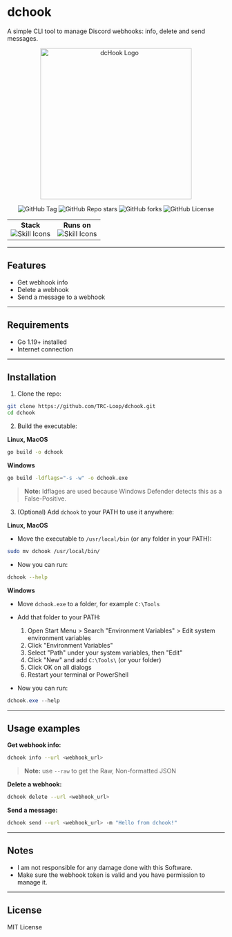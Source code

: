 # dchook

A simple CLI tool to manage Discord webhooks: info, delete and send messages.

<p align="center">
  <img src="https://github.com/TRC-Loop/dchook/blob/main/.github/assets/dcHook.svg" alt="dcHook Logo" width="350" />
</p>

<p align="center">
  <img alt="GitHub Tag" src="https://img.shields.io/github/v/tag/TRC-Loop/dchook?style=for-the-badge&label=Version">
  <img alt="GitHub Repo stars" src="https://img.shields.io/github/stars/TRC-Loop/dchook?style=for-the-badge">
  <img alt="GitHub forks" src="https://img.shields.io/github/forks/TRC-Loop/dchook?style=for-the-badge">
  <img alt="GitHub License" src="https://img.shields.io/github/license/TRC-Loop/dchook?style=for-the-badge">
</p>

<div align="center">

<table>
  <tr>
    <td align="center">
      <strong>Stack</strong><br>
      <img alt="Skill Icons" src="https://skillicons.dev/icons?i=go,discord&perline=42&theme=dark">
    </td>
    <td align="center">
      <strong>Runs on</strong><br>
      <img alt="Skill Icons" src="https://skillicons.dev/icons?i=windows,apple,linux&perline=42&theme=dark">
    </td>
  </tr>
</table>

</div>




---

## Features

- Get webhook info
- Delete a webhook
- Send a message to a webhook

---

## Requirements

- Go 1.19+ installed
- Internet connection

---

## Installation

1. Clone the repo:

```bash
git clone https://github.com/TRC-Loop/dchook.git
cd dchook
````

2. Build the executable:

**Linux, MacOS**

```bash
go build -o dchook
```

**Windows**

```bash
go build -ldflags="-s -w" -o dchook.exe
```
> **Note:** ldflages are used because Windows Defender detects this as a False-Positive.

3. (Optional) Add `dchook` to your PATH to use it anywhere:

**Linux, MacOS**

* Move the executable to `/usr/local/bin` (or any folder in your PATH):

```bash
sudo mv dchook /usr/local/bin/
```

* Now you can run:

```bash
dchook --help
```

**Windows**

* Move `dchook.exe` to a folder, for example `C:\Tools`

* Add that folder to your PATH:

  1. Open Start Menu > Search "Environment Variables" > Edit system environment variables
  2. Click "Environment Variables"
  3. Select "Path" under your system variables, then "Edit"
  4. Click "New" and add `C:\Tools\` (or your folder)
  5. Click OK on all dialogs
  6. Restart your terminal or PowerShell

* Now you can run:

```powershell
dchook.exe --help
```

---

## Usage examples

**Get webhook info:**

```bash
dchook info --url <webhook_url>
```

> **Note:** use `--raw` to get the Raw, Non-formatted JSON

**Delete a webhook:**

```bash
dchook delete --url <webhook_url>
```

**Send a message:**

```bash
dchook send --url <webhook_url> -m "Hello from dchook!"
```

---

## Notes

* I am not responsible for any damage done with this Software.
* Make sure the webhook token is valid and you have permission to manage it.

---

## License

MIT License
